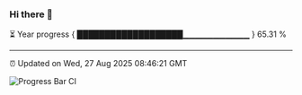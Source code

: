 ### Hi there 👋

⏳ Year progress { ███████████████████▁▁▁▁▁▁▁▁▁▁▁ } 65.31 %

---

⏰ Updated on Wed, 27 Aug 2025 08:46:21 GMT

![Progress Bar CI](https://github.com/IshwaranRudhara/GIT-ACTION/workflows/Progress%20Bar%20CI/badge.svg)
